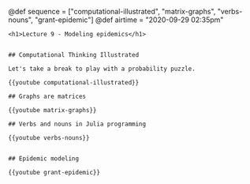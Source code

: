 @def sequence = ["computational-illustrated", "matrix-graphs", "verbs-nouns", "grant-epidemic"]
@def airtime = "2020-09-29 02:35pm"
~~~
<h1>Lecture 9 - Modeling epidemics</h1>
~~~

~~~Airs on: <span class="moment">~~~{{showtime airtime}}~~~ EST</span>~~~

## Computational Thinking Illustrated

Let's take a break to play with a probability puzzle.

{{youtube computational-illustrated}}

## Graphs are matrices

{{youtube matrix-graphs}}

## Verbs and nouns in Julia programming

{{youtube verbs-nouns}}


## Epidemic modeling

{{youtube grant-epidemic}}
